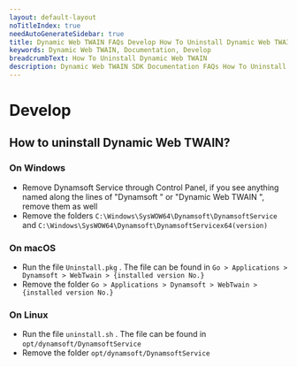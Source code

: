 ```yaml
---
layout: default-layout
noTitleIndex: true
needAutoGenerateSidebar: true
title: Dynamic Web TWAIN FAQs Develop How To Uninstall Dynamic Web TWAIN
keywords: Dynamic Web TWAIN, Documentation, Develop
breadcrumbText: How To Uninstall Dynamic Web TWAIN
description: Dynamic Web TWAIN SDK Documentation FAQs How To Uninstall Dynamic Web TWAIN
---
```


# Develop

## How to uninstall Dynamic Web TWAIN? 

### On Windows

* Remove Dynamsoft Service through Control Panel, if you see anything named along the lines of "Dynamsoft " or "Dynamic Web TWAIN ", remove them as well
* Remove the folders `C:\Windows\SysWOW64\Dynamsoft\DynamsoftService` and `C:\Windows\SysWOW64\Dynamsoft\DynamsoftServicex64(version)`

### On macOS

* Run the file `Uninstall.pkg` . The file can be found in `Go > Applications > Dynamsoft > WebTwain > {installed version No.}`
* Remove the folder `Go > Applications > Dynamsoft > WebTwain > {installed version No.}`

### On Linux

* Run the file `uninstall.sh` . The file can be found in `opt/dynamsoft/DynamsoftService`
* Remove the folder `opt/dynamsoft/DynamsoftService`
